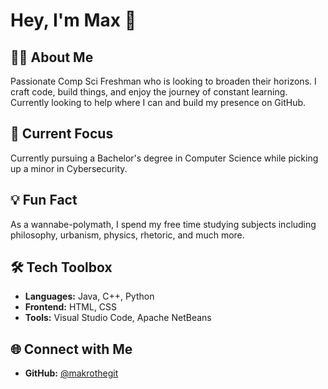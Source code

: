 # Hey, I'm Max 👋

## 👨‍💻 About Me

Passionate Comp Sci Freshman who is looking to broaden their horizons. I craft code, build things, and enjoy the journey of constant learning. Currently looking to help where I can and build my presence on GitHub.

## 🚀 Current Focus

Currently pursuing a Bachelor's degree in Computer Science while picking up a minor in Cybersecurity.

## 💡 Fun Fact

As a wannabe-polymath, I spend my free time studying subjects including philosophy, urbanism, physics, rhetoric, and much more.

## 🛠️ Tech Toolbox

- **Languages:** Java, C++, Python
- **Frontend:** HTML, CSS
- **Tools:** Visual Studio Code, Apache NetBeans

## 🌐 Connect with Me

- **GitHub:** [@makrothegit](https://github.com/makrothegit)
